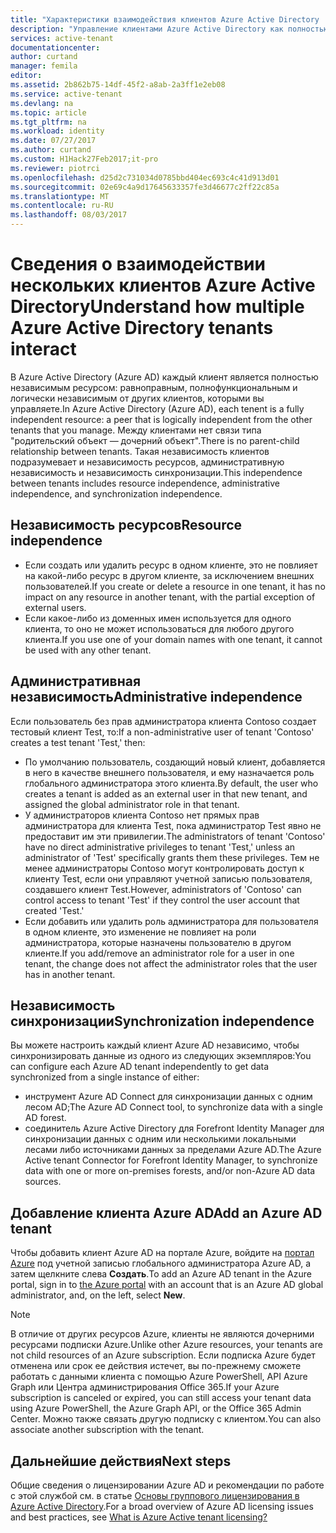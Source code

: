 ```yaml
---
title: "Характеристики взаимодействия клиентов Azure Active Directory | Документация Майкрософт"
description: "Управление клиентами Azure Active Directory как полностью независимыми ресурсами."
services: active-tenant
documentationcenter: 
author: curtand
manager: femila
editor: 
ms.assetid: 2b862b75-14df-45f2-a8ab-2a3ff1e2eb08
ms.service: active-tenant
ms.devlang: na
ms.topic: article
ms.tgt_pltfrm: na
ms.workload: identity
ms.date: 07/27/2017
ms.author: curtand
ms.custom: H1Hack27Feb2017;it-pro
ms.reviewer: piotrci
ms.openlocfilehash: d25d2c731034d0785bbd404ec693c4c41d913d01
ms.sourcegitcommit: 02e69c4a9d17645633357fe3d46677c2ff22c85a
ms.translationtype: MT
ms.contentlocale: ru-RU
ms.lasthandoff: 08/03/2017
---
```

# <a name="understand-how-multiple-azure-active-directory-tenants-interact"></a><span data-ttu-id="d891c-103">Сведения о взаимодействии нескольких клиентов Azure Active Directory</span><span class="sxs-lookup"><span data-stu-id="d891c-103">Understand how multiple Azure Active Directory tenants interact</span></span>

<span data-ttu-id="d891c-104">В Azure Active Directory (Azure AD) каждый клиент является полностью независимым ресурсом: равноправным, полнофункциональным и логически независимым от других клиентов, которыми вы управляете.</span><span class="sxs-lookup"><span data-stu-id="d891c-104">In Azure Active Directory (Azure AD), each tenent is a fully independent resource: a peer that is logically independent from the other tenants that you manage.</span></span> <span data-ttu-id="d891c-105">Между клиентами нет связи типа "родительский объект — дочерний объект".</span><span class="sxs-lookup"><span data-stu-id="d891c-105">There is no parent-child relationship between tenants.</span></span> <span data-ttu-id="d891c-106">Такая независимость клиентов подразумевает и независимость ресурсов, административную независимость и независимость синхронизации.</span><span class="sxs-lookup"><span data-stu-id="d891c-106">This independence between tenants includes resource independence, administrative independence, and synchronization independence.</span></span>

## <a name="resource-independence"></a><span data-ttu-id="d891c-107">Независимость ресурсов</span><span class="sxs-lookup"><span data-stu-id="d891c-107">Resource independence</span></span>
* <span data-ttu-id="d891c-108">Если создать или удалить ресурс в одном клиенте, это не повлияет на какой-либо ресурс в другом клиенте, за исключением внешних пользователей.</span><span class="sxs-lookup"><span data-stu-id="d891c-108">If you create or delete a resource in one tenant, it has no impact on any resource in another tenant, with the partial exception of external users.</span></span> 
* <span data-ttu-id="d891c-109">Если какое-либо из доменных имен используется для одного клиента, то оно не может использоваться для любого другого клиента.</span><span class="sxs-lookup"><span data-stu-id="d891c-109">If you use one of your domain names with one tenant, it cannot be used with any other tenant.</span></span>

## <a name="administrative-independence"></a><span data-ttu-id="d891c-110">Административная независимость</span><span class="sxs-lookup"><span data-stu-id="d891c-110">Administrative independence</span></span>
<span data-ttu-id="d891c-111">Если пользователь без прав администратора клиента Contoso создает тестовый клиент Test, то:</span><span class="sxs-lookup"><span data-stu-id="d891c-111">If a non-administrative user of tenant 'Contoso' creates a test tenant 'Test,' then:</span></span>

* <span data-ttu-id="d891c-112">По умолчанию пользователь, создающий новый клиент, добавляется в него в качестве внешнего пользователя, и ему назначается роль глобального администратора этого клиента.</span><span class="sxs-lookup"><span data-stu-id="d891c-112">By default, the user who creates a tenant is added as an external user in that new tenant, and assigned the global administrator role in that tenant.</span></span>
* <span data-ttu-id="d891c-113">У администраторов клиента Contoso нет прямых прав администратора для клиента Test, пока администратор Test явно не предоставит им эти привилегии.</span><span class="sxs-lookup"><span data-stu-id="d891c-113">The administrators of tenant 'Contoso' have no direct administrative privileges to tenant 'Test,' unless an administrator of 'Test' specifically grants them these privileges.</span></span> <span data-ttu-id="d891c-114">Тем не менее администраторы Contoso могут контролировать доступ к клиенту Test, если они управляют учетной записью пользователя, создавшего клиент Test.</span><span class="sxs-lookup"><span data-stu-id="d891c-114">However, administrators of 'Contoso' can control access to tenant 'Test' if they control the user account that created 'Test.'</span></span>
* <span data-ttu-id="d891c-115">Если добавить или удалить роль администратора для пользователя в одном клиенте, это изменение не повлияет на роли администратора, которые назначены пользователю в другом клиенте.</span><span class="sxs-lookup"><span data-stu-id="d891c-115">If you add/remove an administrator role for a user in one tenant, the change does not affect the administrator roles that the user has in another tenant.</span></span>

## <a name="synchronization-independence"></a><span data-ttu-id="d891c-116">Независимость синхронизации</span><span class="sxs-lookup"><span data-stu-id="d891c-116">Synchronization independence</span></span>
<span data-ttu-id="d891c-117">Вы можете настроить каждый клиент Azure AD независимо, чтобы синхронизировать данные из одного из следующих экземпляров:</span><span class="sxs-lookup"><span data-stu-id="d891c-117">You can configure each Azure AD tenant independently to get data synchronized from a single instance of either:</span></span>

* <span data-ttu-id="d891c-118">инструмент Azure AD Connect для синхронизации данных с одним лесом AD;</span><span class="sxs-lookup"><span data-stu-id="d891c-118">The Azure AD Connect tool, to synchronize data with a single AD forest.</span></span>
* <span data-ttu-id="d891c-119">соединитель Azure Active Directory для Forefront Identity Manager для синхронизации данных с одним или несколькими локальными лесами либо источниками данных за пределами Azure AD.</span><span class="sxs-lookup"><span data-stu-id="d891c-119">The Azure Active tenant Connector for Forefront Identity Manager, to synchronize data with one or more on-premises forests, and/or non-Azure AD data sources.</span></span>

## <a name="add-an-azure-ad-tenant"></a><span data-ttu-id="d891c-120">Добавление клиента Azure AD</span><span class="sxs-lookup"><span data-stu-id="d891c-120">Add an Azure AD tenant</span></span>
<span data-ttu-id="d891c-121">Чтобы добавить клиент Azure AD на портале Azure, войдите на [портал Azure](https://portal.azure.com) под учетной записью глобального администратора Azure AD, а затем щелкните слева **Создать**.</span><span class="sxs-lookup"><span data-stu-id="d891c-121">To add an Azure AD tenant in the Azure portal, sign in to [the Azure portal](https://portal.azure.com) with an account that is an Azure AD global administrator, and, on the left, select **New**.</span></span>

> [!NOTE]
> <span data-ttu-id="d891c-122">В отличие от других ресурсов Azure, клиенты не являются дочерними ресурсами подписки Azure.</span><span class="sxs-lookup"><span data-stu-id="d891c-122">Unlike other Azure resources, your tenants are not child resources of an Azure subscription.</span></span> <span data-ttu-id="d891c-123">Если подписка Azure будет отменена или срок ее действия истечет, вы по-прежнему сможете работать с данными клиента с помощью Azure PowerShell, API Azure Graph или Центра администрирования Office 365.</span><span class="sxs-lookup"><span data-stu-id="d891c-123">If your Azure subscription is canceled or expired, you can still access your tenant data using Azure PowerShell, the Azure Graph API, or the Office 365 Admin Center.</span></span> <span data-ttu-id="d891c-124">Можно также связать другую подписку с клиентом.</span><span class="sxs-lookup"><span data-stu-id="d891c-124">You can also associate another subscription with the tenant.</span></span>
>

## <a name="next-steps"></a><span data-ttu-id="d891c-125">Дальнейшие действия</span><span class="sxs-lookup"><span data-stu-id="d891c-125">Next steps</span></span>
<span data-ttu-id="d891c-126">Общие сведения о лицензировании Azure AD и рекомендации по работе с этой службой см. в статье [Основы группового лицензирования в Azure Active Directory](active-directory-licensing-whatis-azure-portal.md).</span><span class="sxs-lookup"><span data-stu-id="d891c-126">For a broad overview of Azure AD licensing issues and best practices, see [What is Azure Active tenant licensing?](active-directory-licensing-whatis-azure-portal.md)</span></span>
